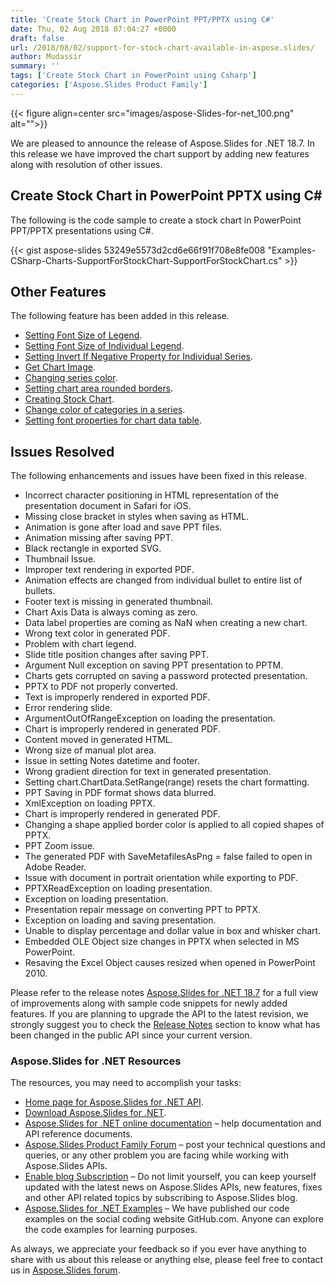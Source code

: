 ```yaml
---
title: 'Create Stock Chart in PowerPoint PPT/PPTX using C#'
date: Thu, 02 Aug 2018 07:04:27 +0000
draft: false
url: /2018/08/02/support-for-stock-chart-available-in-aspose.slides/
author: Mudassir
summary: ''
tags: ['Create Stock Chart in PowerPoint using Csharp']
categories: ['Aspose.Slides Product Family']
---
```




{{< figure align=center src="images/aspose-Slides-for-net_100.png" alt="">}}


  
We are pleased to announce the release of Aspose.Slides for .NET 18.7. In this release we have improved the chart support by adding new features along with resolution of other issues.

## Create Stock Chart in PowerPoint PPTX using C#

The following is the code sample to create a stock chart in PowerPoint PPT/PPTX presentations using C#.

{{< gist aspose-slides 53249e5573d2cd6e66f91f708e8fe008 "Examples-CSharp-Charts-SupportForStockChart-SupportForStockChart.cs" >}}

## Other Features

The following feature has been added in this release.

*   [Setting Font Size of Legend][1].
*   [Setting Font Size of Individual Legend][2].
*   [Setting Invert If Negative Property for Individual Series][3].
*   [Get Chart Image][4].
*   [Changing series color][5].
*   [Setting chart area rounded borders][6].
*   [Creating Stock Chart][7].
*   [Change color of categories in a series][8].
*   [Setting font properties for chart data table][9].

## Issues Resolved

The following enhancements and issues have been fixed in this release.

*   Incorrect character positioning in HTML representation of the presentation document in Safari for iOS.
*   Missing close bracket in styles when saving as HTML.
*   Animation is gone after load and save PPT files.
*   Animation missing after saving PPT.
*   Black rectangle in exported SVG.
*   Thumbnail Issue.
*   Improper text rendering in exported PDF.
*   Animation effects are changed from individual bullet to entire list of bullets.
*   Footer text is missing in generated thumbnail.
*   Chart Axis Data is always coming as zero.
*   Data label properties are coming as NaN when creating a new chart.
*   Wrong text color in generated PDF.
*   Problem with chart legend.
*   Slide title position changes after saving PPT.
*   Argument Null exception on saving PPT presentation to PPTM.
*   Charts gets corrupted on saving a password protected presentation.
*   PPTX to PDF not properly converted.
*   Text is improperly rendered in exported PDF.
*   Error rendering slide.
*   ArgumentOutOfRangeException on loading the presentation.
*   Chart is improperly rendered in generated PDF.
*   Content moved in generated HTML.
*   Wrong size of manual plot area.
*   Issue in setting Notes datetime and footer.
*   Wrong gradient direction for text in generated presentation.
*   Setting chart.ChartData.SetRange(range) resets the chart formatting.
*   PPT Saving in PDF format shows data blurred.
*   XmlException on loading PPTX.
*   Chart is improperly rendered in generated PDF.
*   Changing a shape applied border color is applied to all copied shapes of PPTX.
*   PPT Zoom issue.
*   The generated PDF with SaveMetafilesAsPng = false failed to open in Adobe Reader.
*   Issue with document in portrait orientation while exporting to PDF.
*   PPTXReadException on loading presentation.
*   Exception on loading presentation.
*   Presentation repair message on converting PPT to PPTX.
*   Exception on loading and saving presentation.
*   Unable to display percentage and dollar value in box and whisker chart.
*   Embedded OLE Object size changes in PPTX when selected in MS PowerPoint.
*   Resaving the Excel Object causes resized when opened in PowerPoint 2010.

Please refer to the release notes [Aspose.Slides for .NET 18.7][10] for a full view of improvements along with sample code snippets for newly added features. If you are planning to upgrade the API to the latest revision, we strongly suggest you to check the [Release Notes][11] section to know what has been changed in the public API since your current version.

### Aspose.Slides for .NET Resources

The resources, you may need to accomplish your tasks:

*   [Home page for Aspose.Slides for .NET API][12].
*   [Download Aspose.Slides for .NET][13].
*   [Aspose.Slides for .NET online documentation][14] – help documentation and API reference documents.
*   [Aspose.Slides Product Family Forum][15] – post your technical questions and queries, or any other problem you are facing while working with Aspose.Slides APIs.
*   [Enable blog Subscription][16] – Do not limit yourself, you can keep yourself updated with the latest news on Aspose.Slides APIs, new features, fixes and other API related topics by subscribing to Aspose.Slides blog.
*   [Aspose.Slides for .NET Examples][17] – We have published our code examples on the social coding website GitHub.com. Anyone can explore the code examples for learning purposes.

As always, we appreciate your feedback so if you ever have anything to share with us about this release or anything else, please feel free to contact us in [Aspose.Slides forum][18].




[1]: https://docs.aspose.com/display/slidesnet/Formatting+Charts#FormattingCharts-SettingFontSizeofLegend
[2]: https://docs.aspose.com/display/slidesnet/Formatting+Charts#FormattingCharts-SettingFontSizeofIndividualLegend
[3]: https://docs.aspose.com/display/slidesnet/Formatting+Charts#FormattingCharts-SettingInvertIfNegativePropertyforIndividualSeries
[4]: https://docs.aspose.com/display/slidesnet/Chart+Manipulations#ChartManipulations-GetChartImage
[5]: https://docs.aspose.com/display/slidesnet/Chart+Manipulations#ChartManipulations-ChangingSeriesColor
[6]: https://docs.aspose.com/display/slidesnet/Chart+Manipulations#ChartManipulations-Settingchartarearoundedborders
[7]: https://docs.aspose.com/display/slidesnet/Adding+Charts#AddingCharts-CreatingStockChart
[8]: https://docs.aspose.com/display/slidesnet/Chart+Manipulations#ChartManipulations-Changecolorofcategoriesinaseries
[9]: https://docs.aspose.com/display/slidesnet/Chart+Manipulations#ChartManipulations-Settingfontpropertiesforchartdatatable
[10]: https://docs.aspose.com/display/slidesnet/Aspose.Slides+for+.NET+18.7+Release+Notes
[11]: https://docs.aspose.com/display/slidesnet/Aspose.Slides+for+.NET+18.7+Release+Notes
[12]: https://products.aspose.com/slides/net
[13]: https://www.nuget.org/packages/Aspose.Slides.NET/18.7.0
[14]: https://docs.aspose.com/display/slidesnet/Home
[15]: https://forum.aspose.com/c/slides
[16]: https://blog.aspose.com/category/aspose-products/aspose-slides-product-family/
[17]: https://github.com/aspose-Slides/Aspose.Slides-for-.NET
[18]: https://forum.aspose.com/c/slides




